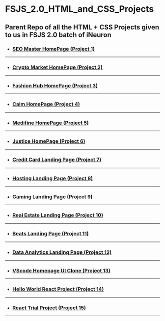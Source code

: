 # FSJS_2.0_HTML_and_CSS_Projects

## Parent Repo of all the HTML + CSS Projects given to us in FSJS 2.0 batch of iNeuron

- ### [SEO Master HomePage (Project 1)](https://github.com/vyomPundhir/SEO_Master_Homepage)

---

- ### [Crypto Market HomePage (Project 2)](https://github.com/vyomPundhir/Crypto_Market_Homepage)

---

- ### [Fashion Hub HomePage (Project 3)](https://github.com/vyomPundhir/Fashion_Hub_Homepage)

---

- ### [Calm HomePage (Project 4)](https://github.com/vyomPundhir/Calm_Homepage)

---

- ### [Medifine HomePage (Project 5)](https://github.com/vyomPundhir/Medifine_Homepage)

---

- ### [Justice HomePage (Project 6)](https://github.com/vyomPundhir/Justice_Homepage)

---

- ### [Credit Card Landing Page (Project 7)](https://github.com/vyomPundhir/Credit_Card_Landing_Page)

---

- ### [Hosting Landing Page (Project 8)](https://github.com/vyomPundhir/Hosting-Landing-Page)

---

- ### [Gaming Landing Page (Project 9)](https://github.com/vyomPundhir/Gaming-Landing-Page)

---
- ### [Real Estate Landing Page (Project 10)](https://github.com/vyomPundhir/Real-Estate-Desktop-Page)

---
- ### [Beats Landing Page (Project 11)](https://github.com/vyomPundhir/Beats-Landing-Page)

---
- ### [Data Analytics Landing Page (Project 12)](https://github.com/vyomPundhir/Data-Analytics-Landing-Page)

---
- ### [VScode Homepage UI Clone (Project 13)](https://github.com/vyomPundhir/VScode_Homepage_UI_Clone)

---
- ### [Hello World React Project (Project 14)](https://github.com/vyomPundhir/Hello_World_React_Trial)

---
- ### [React Trial Project (Project 15)](https://github.com/vyomPundhir/React_Trial_Project)

---
